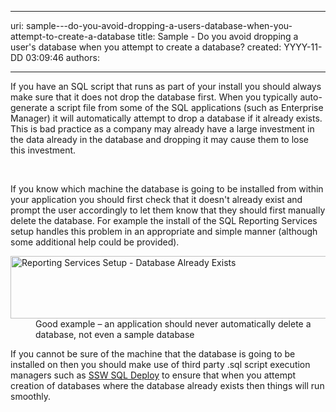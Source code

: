 

---
uri: sample---do-you-avoid-dropping-a-users-database-when-you-attempt-to-create-a-database
title: Sample - Do you avoid dropping a user's database when you attempt to create a database?
created: YYYY-11-DD 03:09:46
authors:

---




<span class='intro'> <p>If you have an SQL script that runs as part of your install you should always make sure that it does not drop the database first. When you typically auto-generate a script file from some of the SQL applications (such as Enterprise Manager) it will automatically attempt to drop a database if it already exists. This is bad practice as a company may already have a large investment in the data already in the database and dropping it may cause them to lose this investment.</p> </span>

​<div>If you know which machine the database is going to be installed from within your application you should first check that it doesn't already exist and prompt the user accordingly to let them know that they should first manually delete the database. For example the install of the SQL Reporting Services setup handles this problem in an appropriate and simple manner (although some additional help could be provided).</div>
<dl class="goodImage"><dt><img width="630" height="127" src="http&#58;//www.ssw.com.au/ssw/Standards/Rules/Images/InterfacesDBAlreadyExists.gif" alt="Reporting Services Setup - Database Already Exists" style="width&#58;600px;height&#58;100px;" /></dt>
<dd>Good example – an application should never automatically delete a database, not even a sample database</dd></dl>
<div>If you cannot be sure of the machine that the database is going to be installed on then you should make use of third party .sql script execution managers such as <a href="http&#58;//www.ssw.com.au/ssw/SQLDeploy">SSW SQL Deploy</a> to ensure that when you attempt creation of databases where the database already exists then things will run smoothly.</div>



